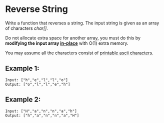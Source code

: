 # Reverse String

Write a function that reverses a string. The input string is given as an array of characters *char[]*.

Do not allocate extra space for another array, you must do this by **modifying the input array [in-place](https://en.wikipedia.org/wiki/In-place_algorithm)** with O(1) extra memory.

You may assume all the characters consist of [printable ascii characters](https://en.wikipedia.org/wiki/ASCII#Printable_characters).

## Example 1:

```
Input: ["h","e","l","l","o"]
Output: ["o","l","l","e","h"]
```

## Example 2:

```
Input: ["H","a","n","n","a","h"]
Output: ["h","a","n","n","a","H"]
```
